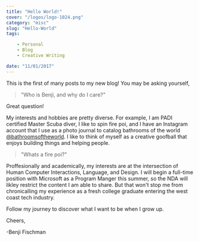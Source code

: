 ```yaml
---
title: "Hello World!"
cover: "/logos/logo-1024.png"
category: "misc"
slug: "Hello-World"
tags:

    - Personal
    - Blog
    - Creative Writing

date: "11/01/2017"
---
```





This is the first of many posts to my new blog! You may be asking yourself,
 >"Who is Benji, and why do I care?"

 Great question!

My interests and hobbies are pretty diverse. For example, I am PADI certified Master Scuba diver, I like to spin fire poi, and I have an Instagram account that I use as a photo journal to catalog bathrooms of the world [@bathroomsoftheworld](http://instagram.com/bathroomsoftheworld). I like to think of myself as a creative goofball that enjoys building things and helping people.

>"Whats a fire poi?"





Proffesionally and academically, my interests are at the intersection of Human Computer Interactions, Language, and Design. I will begin a full-time position with Microsoft as a Program Manger this summer, so the NDA will likley restrict the content I am able to share. But that won't stop me from chronicalling my experience as a fresh college graduate entering the west coast tech industry.

Follow my journey to discover what I want to be when I grow up.



Cheers,

-Benji Fischman